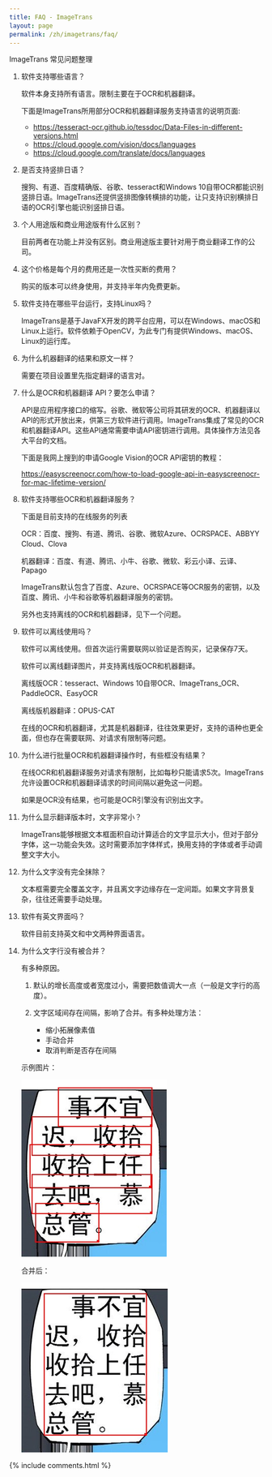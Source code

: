 ```yaml
---
title: FAQ - ImageTrans
layout: page
permalink: /zh/imagetrans/faq/
---
```


ImageTrans 常见问题整理

1. 软件支持哪些语言？

    软件本身支持所有语言。限制主要在于OCR和机器翻译。

    下面是ImageTrans所用部分OCR和机器翻译服务支持语言的说明页面:

    * <https://tesseract-ocr.github.io/tessdoc/Data-Files-in-different-versions.html>
    * <https://cloud.google.com/vision/docs/languages>
    * <https://cloud.google.com/translate/docs/languages>

2. 是否支持竖排日语？

    搜狗、有道、百度精确版、谷歌、tesseract和Windows 10自带OCR都能识别竖排日语。ImageTrans还提供竖排图像转横排的功能，让只支持识别横排日语的OCR引擎也能识别竖排日语。

3. 个人用途版和商业用途版有什么区别？

    目前两者在功能上并没有区别。商业用途版主要针对用于商业翻译工作的公司。

4. 这个价格是每个月的费用还是一次性买断的费用？

    购买的版本可以终身使用，并支持半年内免费更新。

5. 软件支持在哪些平台运行，支持Linux吗？

    ImageTrans是基于JavaFX开发的跨平台应用，可以在Windows、macOS和Linux上运行。软件依赖于OpenCV，为此专门有提供Windows、macOS、Linux的运行库。

6. 为什么机器翻译的结果和原文一样？

    需要在项目设置里先指定翻译的语言对。

7. 什么是OCR和机器翻译 API？要怎么申请？

    API是应用程序接口的缩写。谷歌、微软等公司将其研发的OCR、机器翻译以API的形式开放出来，供第三方软件进行调用。ImageTrans集成了常见的OCR和机器翻译API。这些API通常需要申请API密钥进行调用。具体操作方法见各大平台的文档。

    下面是我网上搜到的申请Google Vision的OCR API密钥的教程：

    <https://easyscreenocr.com/how-to-load-google-api-in-easyscreenocr-for-mac-lifetime-version/>

8. 软件支持哪些OCR和机器翻译服务？

    下面是目前支持的在线服务的列表

    OCR：百度、搜狗、有道、腾讯、谷歌、微软Azure、OCRSPACE、ABBYY Cloud、Clova

    机器翻译：百度、有道、腾讯、小牛、谷歌、微软、彩云小译、云译、Papago

    ImageTrans默认包含了百度、Azure、OCRSPACE等OCR服务的密钥，以及百度、腾讯、小牛和谷歌等机器翻译服务的密钥。

    另外也支持离线的OCR和机器翻译，见下一个问题。

9. 软件可以离线使用吗？

    软件可以离线使用。但首次运行需要联网以验证是否购买，记录保存7天。
    
    软件可以离线翻译图片，并支持离线版OCR和机器翻译。

    离线版OCR：tesseract、Windows 10自带OCR、ImageTrans_OCR、PaddleOCR、EasyOCR

    离线版机器翻译：OPUS-CAT
    
    在线的OCR和机器翻译，尤其是机器翻译，往往效果更好，支持的语种也更全面，但也存在需要联网、对请求有限制等问题。

10. 为什么进行批量OCR和机器翻译操作时，有些框没有结果？

    在线OCR和机器翻译服务对请求有限制，比如每秒只能请求5次。ImageTrans允许设置OCR和机器翻译请求的时间间隔以避免这一问题。

    如果是OCR没有结果，也可能是OCR引擎没有识别出文字。

11. 为什么显示翻译版本时，文字非常小？

    ImageTrans能够根据文本框面积自动计算适合的文字显示大小，但对于部分字体，这一功能会失效。这时需要添加字体样式，换用支持的字体或者手动调整文字大小。

12. 为什么文字没有完全抹除？

    文本框需要完全覆盖文字，并且离文字边缘存在一定间距。如果文字背景复杂，往往还需要手动处理。

13. 软件有英文界面吗？

    软件目前支持英文和中文两种界面语言。
	
14. 为什么文字行没有被合并？

	有多种原因。

	1. 默认的增长高度或者宽度过小，需要把数值调大一点（一般是文字行的高度）。
	2. 文字区域间存在间隔，影响了合并。有多种处理方法：

		* 缩小拓展像素值
		* 手动合并
		* 取消判断是否存在间隔
		
    示例图片：
	
	![](/album/unmerged.jpg)
	
	合并后：
	
    ![](/album/merged.jpg)



{% include comments.html %}
